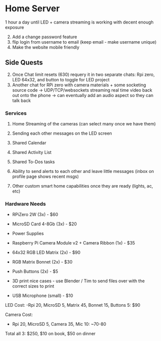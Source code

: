 # Home Server

1 hour a day until LED + camera streaming is working with decent enough exposure

2. Add a change password feature
4. flip login from username to email (keep email - make username unique)
5. Make the website mobile friendly

## Side Quests
2. Once Chat limit resets (630) requery it in two separate chats: Rpi zero, LED 64x32, and button to toggle for LED project
3. Another chat for RPi zero with camera materials + some socketing source code -> UDP/TCP/websockets streaming real time video back out onto the phone -> can eventually add an audio aspect so they can talk back

### Services

1. Home Streaming of the cameras (can select many once we have them)
2. Sending each other messages on the LED screen
3. Shared Calendar
4. Shared Activity List
5. Shared To-Dos tasks

8. Ability to send alerts to each other and leave little messages (inbox on profile page shows recent msgs)
9. Other custom smart home capabilities once they are ready (lights, ac, etc)

### Hardware Needs

- RPiZero 2W (3x) - $60
- MicroSD Card 4-8Gb (3x) - $20
- Power Supplies
- Raspberry Pi Camera Module v2 + Camera Ribbon (1x) - $35
- 64x32 RGB LED Matrix (2x) - $90
- RGB Matrix Bonnet (2x) - $30
- Push Buttons (2x) - $5


- 3D print nice cases - use Blender / Tim to send files over with the correct sizes to print
- USB Microphone (small) - $10

LED Cost:
-Rpi 20, MicroSD 5, Matrix 45, Bonnet 15, Buttons 5: $90 

Camera Cost:
- Rpi 20, MicroSD 5, Camera 35, Mic 10: ~70-80

Total all 3: $250, $10 on book, $50 on dinner
